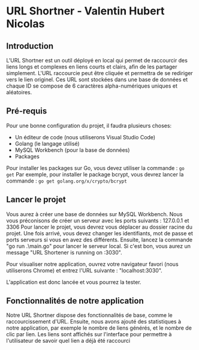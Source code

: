 # URL Shortner - Valentin Hubert Nicolas

## Introduction
L'URL Shortner est un outil déployé en local qui permet de raccourcir des liens longs et complexes en liens courts et clairs, afin de les partager simplement. L'URL raccourcie peut être cliquée et permettra de se rediriger vers le lien originel. Ces URL sont stockées dans une base de données et chaque ID se compose de 6 caractères alpha-numériques uniques et aléatoires.

## Pré-requis
Pour une bonne configuration du projet, il faudra plusieurs choses:
- Un éditeur de code (nous utiliserons Visual Studio Code)
- Golang (le langage utilisé)
- MySQL Workbench (pour la base de données)
- Packages

Pour installer les packages sur Go, vous devez utiliser la commande : ```go get```
Par exemple, pour installer le package bcrypt, vous devrez lancer la commande : ```go get golang.org/x/crypto/bcrypt```

 ## Lancer le projet
 Vous aurez à créer une base de données sur MySQL Workbench. 
 Nous vous préconisons de créer un serveur avec les ports suivants : 127.0.0.1 et 3306
 Pour lancer le projet, vous devrez vous déplacer au dossier racine du projet. Une fois arrivé, vous devez changer les identifiants, mot de passe et ports serveurs 
 si vous en avez des différents.
 Ensuite, lancez la commande "go run .\main.go" pour lancer le serveur local. Si c'est bon, vous aurez un message "URL Shortener is running on :3030".

 Pour visualiser notre application, ouvrez votre navigateur favori (nous utiliserons Chrome) et entrez l'URL suivante : "localhost:3030".

 L'application est donc lancée et vous pourrez la tester.

 ## Fonctionnalités de notre application
 Notre URL Shortner dispose des fonctionnalités de base, comme le raccourcissement d'URL. Ensuite, nous avons ajouté des statistiques à notre application, par 
 exemple le nombre de liens générés, et le nombre de clic par lien. Les liens sont affichés sur l'interface pour permettre à l'utilisateur de savoir quel lien a déjà 
 été raccourci
